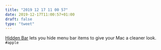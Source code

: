 ```yaml
---
title: "2019 12 17 11 00 57"
date: 2019-12-17T11:00:57+01:00
draft: false
type: "tweet"
---
```

[Hidden Bar](https://github.com/dwarvesf/hidden) lets you hide menu bar items to give your Mac a cleaner look. `#apple`
